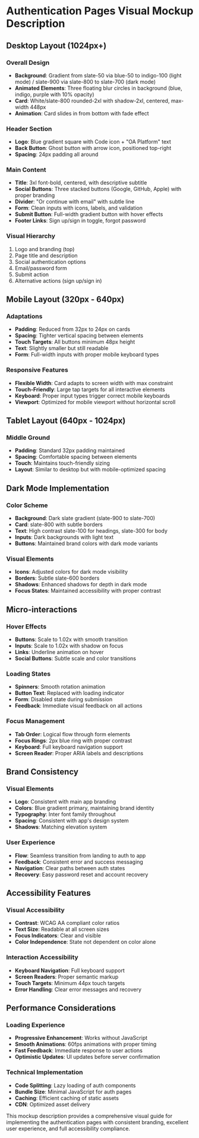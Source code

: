 # Authentication Pages Visual Mockup Description

## Desktop Layout (1024px+)

### Overall Design
- **Background**: Gradient from slate-50 via blue-50 to indigo-100 (light mode) / slate-900 via slate-800 to slate-700 (dark mode)
- **Animated Elements**: Three floating blur circles in background (blue, indigo, purple with 10% opacity)
- **Card**: White/slate-800 rounded-2xl with shadow-2xl, centered, max-width 448px
- **Animation**: Card slides in from bottom with fade effect

### Header Section
- **Logo**: Blue gradient square with Code icon + "OA Platform" text
- **Back Button**: Ghost button with arrow icon, positioned top-right
- **Spacing**: 24px padding all around

### Main Content
- **Title**: 3xl font-bold, centered, with descriptive subtitle
- **Social Buttons**: Three stacked buttons (Google, GitHub, Apple) with proper branding
- **Divider**: "Or continue with email" with subtle line
- **Form**: Clean inputs with icons, labels, and validation
- **Submit Button**: Full-width gradient button with hover effects
- **Footer Links**: Sign up/sign in toggle, forgot password

### Visual Hierarchy
1. Logo and branding (top)
2. Page title and description
3. Social authentication options
4. Email/password form
5. Submit action
6. Alternative actions (sign up/sign in)

## Mobile Layout (320px - 640px)

### Adaptations
- **Padding**: Reduced from 32px to 24px on cards
- **Spacing**: Tighter vertical spacing between elements
- **Touch Targets**: All buttons minimum 48px height
- **Text**: Slightly smaller but still readable
- **Form**: Full-width inputs with proper mobile keyboard types

### Responsive Features
- **Flexible Width**: Card adapts to screen width with max constraint
- **Touch-Friendly**: Large tap targets for all interactive elements
- **Keyboard**: Proper input types trigger correct mobile keyboards
- **Viewport**: Optimized for mobile viewport without horizontal scroll

## Tablet Layout (640px - 1024px)

### Middle Ground
- **Padding**: Standard 32px padding maintained
- **Spacing**: Comfortable spacing between elements
- **Touch**: Maintains touch-friendly sizing
- **Layout**: Similar to desktop but with mobile-optimized spacing

## Dark Mode Implementation

### Color Scheme
- **Background**: Dark slate gradient (slate-900 to slate-700)
- **Card**: slate-800 with subtle borders
- **Text**: High contrast slate-100 for headings, slate-300 for body
- **Inputs**: Dark backgrounds with light text
- **Buttons**: Maintained brand colors with dark mode variants

### Visual Elements
- **Icons**: Adjusted colors for dark mode visibility
- **Borders**: Subtle slate-600 borders
- **Shadows**: Enhanced shadows for depth in dark mode
- **Focus States**: Maintained accessibility with proper contrast

## Micro-interactions

### Hover Effects
- **Buttons**: Scale to 1.02x with smooth transition
- **Inputs**: Scale to 1.02x with shadow on focus
- **Links**: Underline animation on hover
- **Social Buttons**: Subtle scale and color transitions

### Loading States
- **Spinners**: Smooth rotation animation
- **Button Text**: Replaced with loading indicator
- **Form**: Disabled state during submission
- **Feedback**: Immediate visual feedback on all actions

### Focus Management
- **Tab Order**: Logical flow through form elements
- **Focus Rings**: 2px blue ring with proper contrast
- **Keyboard**: Full keyboard navigation support
- **Screen Reader**: Proper ARIA labels and descriptions

## Brand Consistency

### Visual Elements
- **Logo**: Consistent with main app branding
- **Colors**: Blue gradient primary, maintaining brand identity
- **Typography**: Inter font family throughout
- **Spacing**: Consistent with app's design system
- **Shadows**: Matching elevation system

### User Experience
- **Flow**: Seamless transition from landing to auth to app
- **Feedback**: Consistent error and success messaging
- **Navigation**: Clear paths between auth states
- **Recovery**: Easy password reset and account recovery

## Accessibility Features

### Visual Accessibility
- **Contrast**: WCAG AA compliant color ratios
- **Text Size**: Readable at all screen sizes
- **Focus Indicators**: Clear and visible
- **Color Independence**: State not dependent on color alone

### Interaction Accessibility
- **Keyboard Navigation**: Full keyboard support
- **Screen Readers**: Proper semantic markup
- **Touch Targets**: Minimum 44px touch targets
- **Error Handling**: Clear error messages and recovery

## Performance Considerations

### Loading Experience
- **Progressive Enhancement**: Works without JavaScript
- **Smooth Animations**: 60fps animations with proper timing
- **Fast Feedback**: Immediate response to user actions
- **Optimistic Updates**: UI updates before server confirmation

### Technical Implementation
- **Code Splitting**: Lazy loading of auth components
- **Bundle Size**: Minimal JavaScript for auth pages
- **Caching**: Efficient caching of static assets
- **CDN**: Optimized asset delivery

This mockup description provides a comprehensive visual guide for implementing the authentication pages with consistent branding, excellent user experience, and full accessibility compliance.
